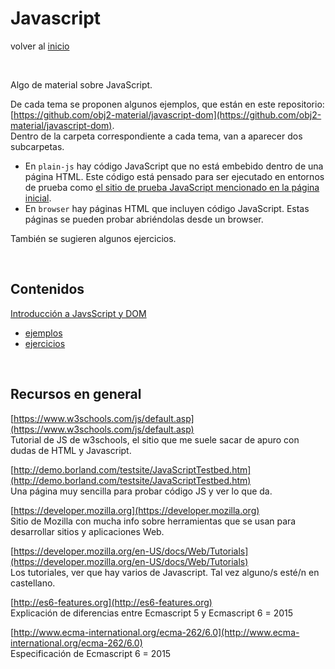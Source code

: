 # Javascript

volver al [inicio](../index.md)

<br/>

Algo de material sobre JavaScript. 

De cada tema se proponen algunos ejemplos, que están en este repositorio:  
[https://github.com/obj2-material/javascript-dom](https://github.com/obj2-material/javascript-dom).  
Dentro de la carpeta correspondiente a cada tema, van a aparecer dos subcarpetas. 
- En `plain-js` hay código JavaScript que no está embebido dentro de una página HTML. Este código está pensado para ser ejecutado en entornos de prueba como [el sitio de prueba JavaScript mencionado en la página inicial]().  
- En `browser` hay páginas HTML que incluyen código JavaScript. Estas páginas se pueden probar abriéndolas desde un browser.

También se sugieren algunos ejercicios.

<br/>

## Contenidos
[Introducción a JavsScript y DOM](./javascript-dom-basics.md)
- [ejemplos](./javascript-dom-basics-ejemplos.md)
- [ejercicios](./javascript-dom-basics-ejercicios.md)

<br/>

## Recursos en general

[https://www.w3schools.com/js/default.asp](https://www.w3schools.com/js/default.asp)  
Tutorial de JS de w3schools, el sitio que me suele sacar de apuro con dudas de HTML y Javascript.

[http://demo.borland.com/testsite/JavaScriptTestbed.htm](http://demo.borland.com/testsite/JavaScriptTestbed.htm)  
Una página muy sencilla para probar código JS y ver lo que da.

[https://developer.mozilla.org](https://developer.mozilla.org)  
Sitio de Mozilla con mucha info sobre herramientas que se usan para desarrollar sitios y aplicaciones Web.

[https://developer.mozilla.org/en-US/docs/Web/Tutorials](https://developer.mozilla.org/en-US/docs/Web/Tutorials)  
Los tutoriales, ver que hay varios de Javascript. Tal vez alguno/s esté/n en castellano.

[http://es6-features.org](http://es6-features.org)  
Explicación de diferencias entre Ecmascript 5 y Ecmascript 6 = 2015

[http://www.ecma-international.org/ecma-262/6.0](http://www.ecma-international.org/ecma-262/6.0)  
Especificación de Ecmascript 6 = 2015

<br/>


